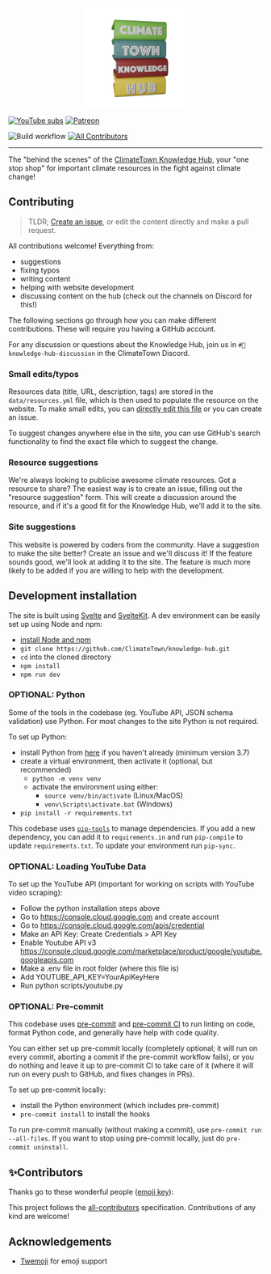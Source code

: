<p align="center">
<a href="https://climatetown.github.io/knowledge-hub">
<img width="200" src="static/images/knowledge-hub-logo.png">
</a>
</p>

[![YouTube subs](https://img.shields.io/youtube/channel/subscribers/UCuVLG9pThvBABcYCm7pkNkA?label=ClimateTown&style=for-the-badge)](https://www.youtube.com/@ClimateTown)
[![Patreon](https://img.shields.io/badge/Patreon-F96854?style=for-the-badge&logo=patreon&logoColor=white)](https://www.patreon.com/ClimateTown)

![Build workflow](https://img.shields.io/github/actions/workflow/status/ClimateTown/knowledge-hub/build.yml?branch=main&label=website%20build)
[![All Contributors](https://img.shields.io/github/all-contributors/ClimateTown/knowledge-hub?color=ee8449&style=flat-square)](#✨contributors)



---

The "behind the scenes" of the [ClimateTown Knowledge Hub](https://climatetown.github.io/knowledge-hub), your "one stop shop" for important climate resources in the fight against climate change!

## Contributing

> TLDR; [Create an issue](https://github.com/ClimateTown/knowledge-hub/issues/new/choose), or edit the content directly and make a pull request.

All contributions welcome! Everything from:

- suggestions
- fixing typos
- writing content
- helping with website development
- discussing content on the hub (check out the channels on Discord for this!)

The following sections go through how you can make different contributions. These will require you having a GitHub account.

For any discussion or questions about the Knowledge Hub, join us in `#💬knowledge-hub-discussion` in the ClimateTown Discord.

### Small edits/typos

Resources data (title, URL, description, tags) are stored in the `data/resources.yml` file, which is then used to populate the resource on the website. To make small edits, you can [directly edit this file](https://github.com/ClimateTown/knowledge-hub/edit/main/data/resources.yml) or you can create an issue.

To suggest changes anywhere else in the site, you can use GitHub's search functionality to find the exact file which to suggest the change.

### Resource suggestions

We're always looking to publicise awesome climate resources. Got a resource to share? The easiest way is to create an issue, filling out the "resource suggestion" form. This will create a discussion around the resource, and if it's a good fit for the Knowledge Hub, we'll add it to the site.

### Site suggestions

This website is powered by coders from the community. Have a suggestion to make the site better? Create an issue and we'll discuss it! If the feature sounds good, we'll look at adding it to the site. The feature is much more likely to be added if you are willing to help with the development.

## Development installation

The site is built using [Svelte](https://svelte.dev/) and [SvelteKit](https://kit.svelte.dev/). A dev environment can be easily set up using Node and npm:

- [install Node and npm](https://docs.npmjs.com/downloading-and-installing-node-js-and-npm/)
- `git clone https://github.com/ClimateTown/knowledge-hub.git`
- `cd` into the cloned directory
- `npm install`
- `npm run dev`

### OPTIONAL: Python

Some of the tools in the codebase (eg. YouTube API, JSON schema validation) use Python. For most changes to the site Python is not required.

To set up Python:

- install Python from [here](https://www.python.org/downloads/) if you haven't already (minimum version 3.7)
- create a virtual environment, then activate it (optional, but recommended)
  - `python -m venv venv`
  - activate the environment using either:
    - `source venv/bin/activate` (Linux/MacOS)
    - `venv\Scripts\activate.bat` (Windows)
- `pip install -r requirements.txt`

This codebase uses [`pip-tools`](https://pypi.org/project/pip-tools/) to manage dependencies. If you add a new dependency, you can add it to `requirements.in` and run `pip-compile` to update `requirements.txt`. To update your environment run `pip-sync`.

### OPTIONAL: Loading YouTube Data
To set up the YouTube API (important for working on scripts with YouTube video scraping):

- Follow the python installation steps above
- Go to <https://console.cloud.google.com> and create account
- Go to <https://console.cloud.google.com/apis/credential>
- Make an API Key: Create Credentials > API Key
- Enable Youtube API v3 <https://console.cloud.google.com/marketplace/product/google/youtube.googleapis.com>
- Make a .env file in root folder (where this file is)
- Add YOUTUBE_API_KEY=YourApiKeyHere
- Run python scripts/youtube.py

### OPTIONAL: Pre-commit

This codebase uses [pre-commit](https://pre-commit.com/) and [pre-commit CI](https://pre-commit.ci/) to run linting on code, format Python code, and generally have help with code quality.

You can either set up pre-commit locally (completely optional; it will run on every commit, aborting a commit if the pre-commit workflow fails), or you do nothing and leave it up to pre-commit CI to take care of it (where it will run on every push to GitHub, and fixes changes in PRs).

To set up pre-commit locally:

- install the Python environment (which includes pre-commit)
- `pre-commit install` to install the hooks

To run pre-commit manually (without making a commit), use `pre-commit run --all-files`. If you want to stop using pre-commit locally, just do `pre-commit uninstall`.

## ✨Contributors

Thanks go to these wonderful people ([emoji key](https://allcontributors.org/docs/en/emoji-key)):

<!-- ALL-CONTRIBUTORS-LIST:START - Do not remove or modify this section -->
<!-- prettier-ignore-start -->
<!-- markdownlint-disable -->

<!-- markdownlint-restore -->
<!-- prettier-ignore-end -->

<!-- ALL-CONTRIBUTORS-LIST:END -->

This project follows the [all-contributors](https://allcontributors.org) specification. Contributions of any kind are welcome!

## Acknowledgements

- [Twemoji](https://twemoji.twitter.com/) for emoji support
